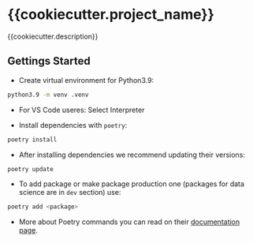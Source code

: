 # {{cookiecutter.project_name}}

{{cookiecutter.description}}

## Gettings Started

- Create virtual environment for Python3.9:

```sh
python3.9 -m venv .venv
```

- For VS Code useres: Select Interpreter

- Install dependencies with `poetry`:

```sh
poetry install
```

- After installing dependencies we recommend updating their versions:

```sh
poetry update
```

- To add package or make package production one (packages for data science are
  in `dev` section) use:

```sh
poetry add <package>
```

- More about Poetry commands you can read on their [documentation
  page](https://python-poetry.org/docs/cli/).
